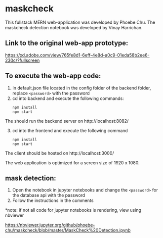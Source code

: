 # maskcheck

This fullstack MERN web-application was developed by Phoebe Chu.
The maskcheck detection notebook was developed by Vinay Harrichan.

## Link to the original web-app prototype:
https://xd.adobe.com/view/765fe8d1-6eff-4e8d-a0c9-01eda58b2ee6-230c/?fullscreen

## To execute the web-app code:
1. In default.json file located in the config folder of the backend folder, replace ```<password>``` with the password
2. cd into backend and execute the following commands:
   ```
   npm install
   npm start  
   ```
The should run the backend server on http://localhost:8082/

3. cd into the frontend and execute the following command
   
   ```
   npm install
   npm start
   ```
The client should be hosted on http://localhost:3000/
  
The web application is optimized for a screen size of 1920 x 1080.

## mask detection:
1. Open the notebook in jupyter notebooks and change the ``` <password> ``` for the database api with the password
2. Follow the instructions in the comments

*note: if not all code for jupyter notebooks is rendering, view using nbviewer 

https://nbviewer.jupyter.org/github/phoebe-chu/maskcheck/blob/master/MaskCheck%20Detection.ipynb
